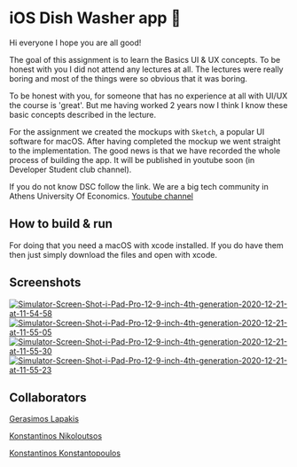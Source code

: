 # iOS Dish Washer app 🧼

Hi everyone I hope you are all good!

The goal of this assignment is to learn the Basics UI & UX concepts. To be honest with you I did not attend any lectures at all.
The lectures were really boring and most of the things were so obvious that it was boring. 

To be honest with you, for someone that has no experience at all with UI/UX the course is 'great'. 
But me having worked 2 years now I think I know these basic concepts described in the lecture.

For the assignment we created the mockups with `Sketch`, a popular UI software for macOS.
After having completed the mockup we went straight to the implementation. The good news is that we have recorded the whole process of building the app.
It will be published in youtube soon (in Developer Student club channel).

If you do not know DSC follow the link. We are a big tech community in Athens University Of Economics.
[Youtube channel](https://www.youtube.com/channel/UCgGNQk-OYb7cvK_jFq5VoCQ)

## How to build & run
 For doing that you need a macOS with xcode installed. 
 If you do have them then just simply download the files and open with xcode.


## Screenshots

<a href="https://ibb.co/QjfnYkg"><img src="https://i.ibb.co/Lh869rF/Simulator-Screen-Shot-i-Pad-Pro-12-9-inch-4th-generation-2020-12-21-at-11-54-58.png" alt="Simulator-Screen-Shot-i-Pad-Pro-12-9-inch-4th-generation-2020-12-21-at-11-54-58" border="0"></a>
<a href="https://ibb.co/2h306LZ"><img src="https://i.ibb.co/PjGsYbD/Simulator-Screen-Shot-i-Pad-Pro-12-9-inch-4th-generation-2020-12-21-at-11-55-05.png" alt="Simulator-Screen-Shot-i-Pad-Pro-12-9-inch-4th-generation-2020-12-21-at-11-55-05" border="0"></a>
<a href="https://ibb.co/tDMDskw"><img src="https://i.ibb.co/x6S6jPK/Simulator-Screen-Shot-i-Pad-Pro-12-9-inch-4th-generation-2020-12-21-at-11-55-30.png" alt="Simulator-Screen-Shot-i-Pad-Pro-12-9-inch-4th-generation-2020-12-21-at-11-55-30" border="0"></a>
<a href="https://ibb.co/Df1BsSV"><img src="https://i.ibb.co/b564q8W/Simulator-Screen-Shot-i-Pad-Pro-12-9-inch-4th-generation-2020-12-21-at-11-55-23.png" alt="Simulator-Screen-Shot-i-Pad-Pro-12-9-inch-4th-generation-2020-12-21-at-11-55-23" border="0"></a>

## Collaborators
[Gerasimos Lapakis](https://github.com/GerasimosLap)

[Konstantinos Nikoloutsos](https://github.com/Nikoloutsos)

[Konstantinos Konstantopoulos](https://github.com/ntinouldinho)



